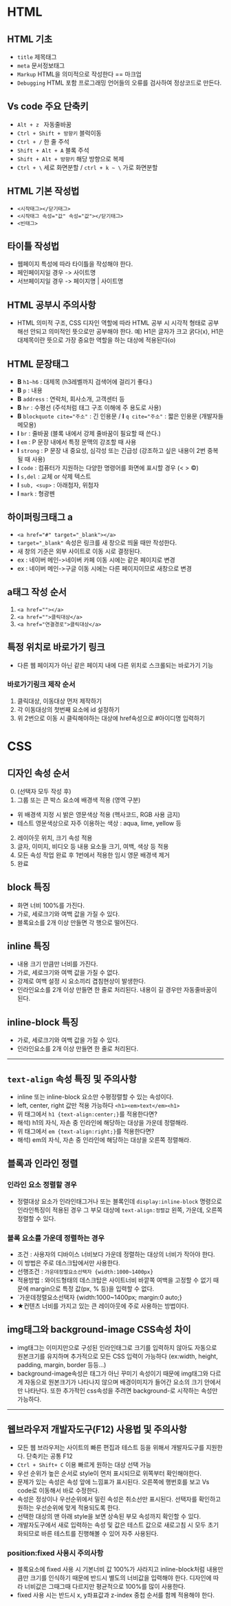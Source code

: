 # HTML 
## HTML 기초
* `title` 제목태그
* `meta` 문서정보태그
* `Markup` HTML을 의미적으로 작성한다 == 마크업
* `Debugging` HTML 포함 프로그래밍 언어들의 오류를 검사하여 정상코드로 만든다.
## Vs code 주요 단축키
* `Alt + z ` 자동줄바꿈
* `Ctrl + Shift + 방향키` 블럭이동
* `Ctrl + /` 한 줄 주석
* `Shift + Alt + A` 블록 주석
* `Shift + Alt + 방향키` 해당 방향으로 복제
* `Ctrl + \` 세로 화면분할 / `ctrl + k ~ \` 가로 화면분할
## HTML 기본 작성법
* `<시작태그></닫기태그>`
* `<시작태그 속성="값" 속성="값"></닫기태그>`
* `<빈태그>`
## 타이틀 작성법
* 웹페이지 특성에 따라 타이틀을 작성해야 한다.
* 페인페이지일 경우 -> 사이트명
* 서브페이지일 경우 -> 페이지명 | 사이트명
## HTML 공부시 주의사항
* HTML 의미적 구조, CSS 디자인 역할에 따라 HTML 공부 시 시각적 형태로 공부해선 안되고 의미적인 뜻으로만 공부해야 한다.
예) H1은 글자가 크고 굵다(x), H1은 대제목이란 뜻으로 가장 중요한 역할을 하는 대상에 적용된다(o)
## HTML 문장태그
* **B** `h1~h6` : 대제목 (h3레벨까지 검색어에 걸리기 좋다.)
* **B** `p` : 내용
* **B** `address` : 연락처, 회사소개, 고객센터 등
* **B** `hr` : 수평선 (주석처럼 태그 구조 이해에 주 용도로 사용)
* **B** `blockquote cite="주소"` : 긴 인용문 / **I** `q cite="주소"` : 짧은 인용문 (개발자들 메모용)
* **I** `br` : 줄바꿈 (블록 내에서 강제 줄바꿈이 필요할 때 쓴다.)
* **I** `em` : P 문장 내에서 특정 문맥의 강조할 때 사용 
* **I** `strong` : P 문장 내 중요성, 심각성 또는 긴급성 (강조하고 싶은 내용이 2번 중복될 때 사용)
* **I** `code` : 컴퓨터가 지원하는 다양한 명령어를 화면에 표시할 경우 (&lt; &gt; &copy;)
* **I** `s,del` : 교체 or 삭제 텍스트
* **I** `sub, <sup>` : 아래첨자, 위첨자
* **I** `mark` : 형광펜
## 하이퍼링크태그 a
* `<a href="#" target="_blank"></a>`
* `target="_blank"` 속성은 링크를 새 창으로 띄울 때만 작성한다.
* 새 창의 기준은 외부 사이트로 이동 시로 결정된다.
* ex : 네이버 메인->네이버 카페 이동 시에는 같은 페이지로 변경
* ex : 네이버 메인->구글 이동 시에는 다른 페이지이므로 새창으로 변경
## a태그 작성 순서
1. `<a href=""></a>`
2. `<a href="">클릭대상</a>`
3. `<a href="연결경로">클릭대상</a>`
## 특정 위치로 바로가기 링크
* 다른 웹 페이지가 아닌 같은 페이지 내에 다른 위치로 스크롤되는 바로가기 기능
### 바로가기링크 제작 순서
1. 클릭대상, 이동대상 먼저 제작하기
2. 각 이동대상의 첫번째 요소에 id 설정하기
3. 위 2번으로 이동 시 클릭해야하는 대상에 href속성으로 #아이디명 입력하기

# CSS
## 디자인 속성 순서
0. (선택자 모두 작성 후)
1. 그룹 또는 큰 박스 요소에 배경색 적용 (영역 구분)
* 위 배경색 지정 시 밝은 영문색상 적용 (헥사코드, RGB 사용 금지)
* 테스트 영문색상으로 자주 이용하는 색상 : aqua, lime, yellow 등
2. 레이아웃 위치, 크기 속성 적용
3. 글자, 이미지, 비디오 등 내용 요소들 크기, 여백, 색상 등 적용
4. 모든 속성 작업 완료 후 1번에서 적용한 임시 영문 배경색 제거
5. 완료

## block 특징
* 화면 너비 100%를 가진다.
* 가로, 세로크기와 여백 값을 가질 수 있다.
* 블록요소를 2개 이상 만들면 각 행으로 떨어진다.
## inline 특징
* 내용 크기 만큼만 너비를 가진다.
* 가로, 세로크기와 여백 값을 가질 수 없다.
* 강제로 여백 설정 시 요소끼리 겹침현상이 발생한다.
* 인라인요소를 2개 이상 만들면 한 줄로 처리된다. 내용이 길 경우만 자동줄바꿈이 된다.
## inline-block 특징 
* 가로, 세로크기와 여백 값을 가질 수 있다.
* 인라인요소를 2개 이상 만들면 한 줄로 처리된다.
---
## `text-align` 속성 특징 및 주의사항
* inline 또는 inline-block 요소만 수평정렬할 수 있는 속성이다.
* left, center, right 값만 적용 가능하다
`<h1><em>text</em><h1>`
* 위 태그에서 `h1 {text-align:center;}`를 적용한다면?
* 해석) h1의 자식, 자손 중 인라인에 해당하는 대상을 가운데 정렬해라.
* 위 태그에서 `em {text-align:right;}`를 적용한다면?
* 해석) em의 자식, 자손 중 인라인에 해당하는 대상을 오른쪽 정렬해라.
## 블록과 인라인 정렬
### 인라인 요소 정렬할 경우
* 정렬대상 요소가 인라인태그거나 또는 블록인데 `display:inline-block` 명령으로 인라인특징이 적용된 경우 그 부모 대상에 `text-align:정렬값` 왼쪽, 가운데, 오른쪽 정렬할 수 있다.
### 블록 요소를 가운데 정렬하는 경우
* 조건 : 사용자의 디바이스 너비보다 가운데 정렬하는 대상의 너비가 작아야 한다.
* 이 방법은 주로 데스크탑에서만 사용한다.
* 선행조건 : `가운데정렬요소선택자 {width:1000~1400px}`
* 적용방법 : 와이드형태의 데스크탑은 사이트너비 바깥쪽 여백을 고정할 수 없기 때문에 margin으로 특정 값(px, % 등)을 입력할 수 없다.
* `가운데정렬요소선택자 {width:1000~1400px; margin:0 auto;}
* ★컨텐츠 너비를 가지고 있는 큰 레이아웃에 주로 사용하는 방법이다.
## img태그와 background-image CSS속성 차이
* img태그는 이미지만으로 구성된 인라인태그로 크기를 입력하지 않아도 자동으로 원본크기를 유지하며 추가적으로 모든 CSS 입력이 가능하다 (ex:width, height, padding, margin, border 등등...)
* background-image속성은 태그가 아닌 꾸미기 속성이기 때문에 img태그와 다르게 자동으로 원본크기가 나타나지 않으며 배경이미지가 들어간 요소의 크기 안에서만 나타난다. 또한 추가적인 css속성을 주려면 background-로 시작하는 속성만 가능하다.
---
## 웹브라우저 개발자도구(F12) 사용법 및 주의사항
* 모든 웹 브라우저는 사이트의 빠른 편집과 테스트 등을 위해서 개발자도구를 지원한다. 단축키는 공통 F12
* `Ctrl + Shift+ C` 이용 빠르게 원하는 대상 선택 가능
* 우선 순위가 높은 순서로 style이 먼저 표시되므로 위쪽부터 확인해야한다.
* 문제가 있는 속성은 속성 앞에 느낌표가 표시된다. 오른쪽에 행번호를 보고 Vs code로 이동해서 바로 수정한다.
* 속성은 정상이나 우선순위에서 밀린 속성은 취소선만 표시된다. 선택자를 확인하고 원하는 우선순위에 맞게 적용되도록 한다.
* 선택한 대상의 맨 아래 style을 보면 상속된 부모 속성까지 확인할 수 있다.
* 개발자도구에서 새로 입력하는 속성 및 값은 테스트 값으로 새로고침 시 모두 초기화되므로 바른 테스트를 진행해볼 수 있어 자주 사용된다.
### position:fixed 사용시 주의사항
* 블록요소에 fixed 사용 시 기본너비 값 100%가 사라지고 inline-block처럼 내용만큼만 크기를 인식하기 때문에 반드시 별도의 너비값을 입력해야 한다.
디자인에 따라 너비값은 그때그때 다르지만 평균적으로 100%를 많이 사용한다.
* fixed 사용 시는 반드시 x, y좌표값과 z-index 중첩 순서를 함께 적용해야 한다.